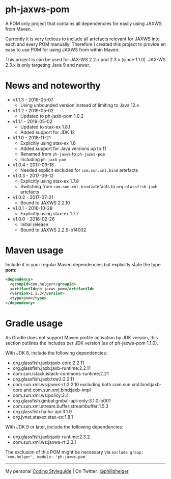 # ph-jaxws-pom

A POM only project that contains all dependencies for easily using JAXWS from Maven.

Currently it is very tedious to include all artefacts relevant for JAXWS into each and every POM manually.
Therefore I created this project to provide an easy to use POM for using JAXWS from within Maven.

This project is can be used for JAX-WS 2.2.x and 2.3.x (since 1.1.0).
JAX-WS 2.3.x is only targeting Java 9 and newer. 

# News and noteworthy

* v1.1.3 - 2019-05-07
    * Using unbounded version instead of limiting to Java 12.x
* v1.1.2 - 2019-05-02
    * Updated to ph-jaxb-pom 1.0.2
* v1.1.1 - 2019-05-02
    * Updated to stax-ex 1.8.1
    * Added support for JDK 12
* v1.1.0 - 2018-11-21
    * Explicitly using stax-ex 1.8
    * Added support for Java versions up to 11
    * Renamed from `ph-jaxws` to `ph-jaxws-pom`
    * Including `ph-jaxb-pom`
* v1.0.4 - 2017-09-18
    * Needed explicit excludes for `com.sun.xml.bind` artefacts
* v1.0.3 - 2017-09-12
    * Explicitly using stax-ex 1.7.8
    * Switching from `com.sun.xml.bind` artefacts to `org.glassfish.jaxb` artefacts
* v1.0.2 - 2017-07-21
    * Bound to JAXWS 2.2.10
* v1.0.1 - 2016-10-28
    * Explicitly using stax-ex 1.7.7
* v1.0.0 - 2016-02-26
    * Initial release
    * Bound to JAXWS 2.2.9-b14002

# Maven usage

Include it in your regular Maven dependencies but explicitly state the type **pom**:

```xml
<dependency>
  <groupId>com.helger</groupId>
  <artifactId>ph-jaxws-pom</artifactId>
  <version>1.1.3</version>
  <type>pom</type>
</dependency>
```

# Gradle usage

As Gradle does not support Maven profile activation by JDK version, this section outlines the includes per JDK version (as of ph-jaxws-pom 1.1.0).

With JDK 8, include the following dependencies:
* org.glassfish.jaxb:jaxb-core:2.2.11
* org.glassfish.jaxb:jaxb-runtime:2.2.11
* com.sun.istack:istack-commons-runtime:2.21
* org.glassfish.jaxb:txw2:2.2.11
* com.sun.xml.ws:jaxws-rt:2.2.10 excluding both com.sun.xml.bind:jaxb-core and com.sun.xml.bind:jaxb-impl
* com.sun.xml.ws:policy:2.4
* org.glassfish.gmbal:gmbal-api-only:3.1.0-b001
* com.sun.xml.stream.buffer:streambuffer:1.5.3
* org.glassfish.ha:ha-api:3.1.9
* org.jvnet.staxex:stax-ex:1.8.1

With JDK 9 or later, include the following dependencies:
* org.glassfish.jaxb:jaxb-runtime:2.3.2
* com.sun.xml.ws:jaxws-rt:2.3.1

The exclusion of this POM might be necessary via `exclude group: 'com.helger', module: 'ph-jaxws-pom'`

---

My personal [Coding Styleguide](https://github.com/phax/meta/blob/master/CodingStyleguide.md) |
On Twitter: <a href="https://twitter.com/philiphelger">@philiphelger</a>
